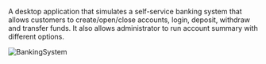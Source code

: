A desktop application that simulates a self-service banking system that allows customers to create/open/close accounts, login, deposit, withdraw and transfer funds. It also allows administrator to run account summary with different options.

![BankingSystem](https://user-images.githubusercontent.com/71808318/169925213-301d8865-eff1-4480-8712-199f10315473.PNG)
